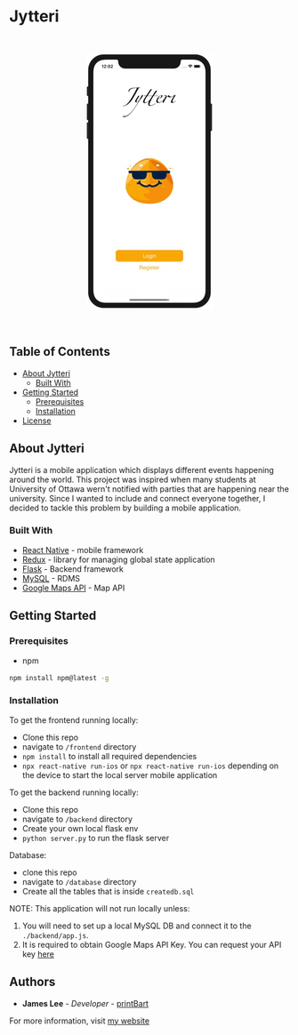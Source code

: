 # Jytteri

<br />
    <p align="center">
        <img src="./frontend/Images/jytteri.gif" alt="Logo">
    </p>
<br/>

## Table of Contents

* [About Jytteri](#about-Jytteri)
  * [Built With](#built-with)
* [Getting Started](#getting-started)
  * [Prerequisites](#prerequisites)
  * [Installation](#installation)
* [License](#license)

## About Jytteri

Jytteri is a mobile application which displays different events happening around the world. This project was inspired when many students at University of Ottawa wern't notified with parties that are happening near the university. Since I wanted to include and connect everyone together, I decided to tackle this problem by building a mobile application.

### Built With

* [React Native](https://reactnative.dev/) - mobile framework
* [Redux](https://redux.js.org/) - library for managing global state application
* [Flask](https://flask.palletsprojects.com/en/1.1.x/) - Backend framework
* [MySQL](https://www.mysql.com/) - RDMS
* [Google Maps API](https://developers.google.com/maps/documentation) - Map API

## Getting Started

### Prerequisites

* npm
```sh
npm install npm@latest -g
```

### Installation

To get the frontend running locally:

- Clone this repo
- navigate to `/frontend` directory
- `npm install` to install all required dependencies 
- `npx react-native run-ios` or `npx react-native run-ios` depending on the device to start the local server mobile application



To get the backend running locally:

- Clone this repo
- navigate to `/backend` directory
- Create your own local flask env
- `python server.py` to run the flask server

Database:
- clone this repo
- navigate to `/database` directory
- Create all the tables that is inside `createdb.sql`

NOTE: This application will not run locally unless:
1. You will need to set up a local MySQL DB and connect it to the `./backend/app.js`.
2. It is required to obtain Google Maps API Key. You can request your API key [here](https://developers.google.com/maps/documentation/javascript/get-api-key) 


## Authors

* **James Lee** - *Developer* - [printBart](https://github.com/printbart)

For more information, visit [my website](https://jameslee.tech/#/projects)